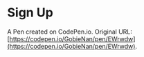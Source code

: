 # Sign Up

A Pen created on CodePen.io. Original URL: [https://codepen.io/GobieNan/pen/EWrwdw](https://codepen.io/GobieNan/pen/EWrwdw).

